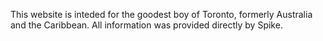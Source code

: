 This website is inteded for the goodest boy of Toronto, formerly Australia and the Caribbean. All information was provided directly by Spike.
